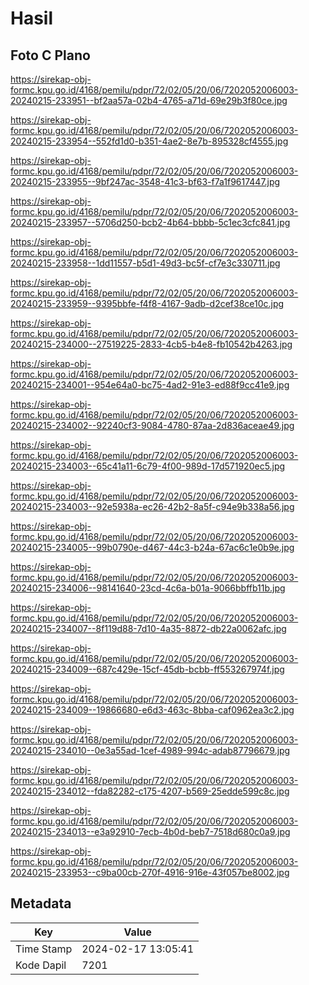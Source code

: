 # Hasil

## Foto C Plano

https://sirekap-obj-formc.kpu.go.id/4168/pemilu/pdpr/72/02/05/20/06/7202052006003-20240215-233951--bf2aa57a-02b4-4765-a71d-69e29b3f80ce.jpg

https://sirekap-obj-formc.kpu.go.id/4168/pemilu/pdpr/72/02/05/20/06/7202052006003-20240215-233954--552fd1d0-b351-4ae2-8e7b-895328cf4555.jpg

https://sirekap-obj-formc.kpu.go.id/4168/pemilu/pdpr/72/02/05/20/06/7202052006003-20240215-233955--9bf247ac-3548-41c3-bf63-f7a1f9617447.jpg

https://sirekap-obj-formc.kpu.go.id/4168/pemilu/pdpr/72/02/05/20/06/7202052006003-20240215-233957--5706d250-bcb2-4b64-bbbb-5c1ec3cfc841.jpg

https://sirekap-obj-formc.kpu.go.id/4168/pemilu/pdpr/72/02/05/20/06/7202052006003-20240215-233958--1dd11557-b5d1-49d3-bc5f-cf7e3c330711.jpg

https://sirekap-obj-formc.kpu.go.id/4168/pemilu/pdpr/72/02/05/20/06/7202052006003-20240215-233959--9395bbfe-f4f8-4167-9adb-d2cef38ce10c.jpg

https://sirekap-obj-formc.kpu.go.id/4168/pemilu/pdpr/72/02/05/20/06/7202052006003-20240215-234000--27519225-2833-4cb5-b4e8-fb10542b4263.jpg

https://sirekap-obj-formc.kpu.go.id/4168/pemilu/pdpr/72/02/05/20/06/7202052006003-20240215-234001--954e64a0-bc75-4ad2-91e3-ed88f9cc41e9.jpg

https://sirekap-obj-formc.kpu.go.id/4168/pemilu/pdpr/72/02/05/20/06/7202052006003-20240215-234002--92240cf3-9084-4780-87aa-2d836aceae49.jpg

https://sirekap-obj-formc.kpu.go.id/4168/pemilu/pdpr/72/02/05/20/06/7202052006003-20240215-234003--65c41a11-6c79-4f00-989d-17d571920ec5.jpg

https://sirekap-obj-formc.kpu.go.id/4168/pemilu/pdpr/72/02/05/20/06/7202052006003-20240215-234003--92e5938a-ec26-42b2-8a5f-c94e9b338a56.jpg

https://sirekap-obj-formc.kpu.go.id/4168/pemilu/pdpr/72/02/05/20/06/7202052006003-20240215-234005--99b0790e-d467-44c3-b24a-67ac6c1e0b9e.jpg

https://sirekap-obj-formc.kpu.go.id/4168/pemilu/pdpr/72/02/05/20/06/7202052006003-20240215-234006--98141640-23cd-4c6a-b01a-9066bbffb11b.jpg

https://sirekap-obj-formc.kpu.go.id/4168/pemilu/pdpr/72/02/05/20/06/7202052006003-20240215-234007--8f119d88-7d10-4a35-8872-db22a0062afc.jpg

https://sirekap-obj-formc.kpu.go.id/4168/pemilu/pdpr/72/02/05/20/06/7202052006003-20240215-234009--687c429e-15cf-45db-bcbb-ff553267974f.jpg

https://sirekap-obj-formc.kpu.go.id/4168/pemilu/pdpr/72/02/05/20/06/7202052006003-20240215-234009--19866680-e6d3-463c-8bba-caf0962ea3c2.jpg

https://sirekap-obj-formc.kpu.go.id/4168/pemilu/pdpr/72/02/05/20/06/7202052006003-20240215-234010--0e3a55ad-1cef-4989-994c-adab87796679.jpg

https://sirekap-obj-formc.kpu.go.id/4168/pemilu/pdpr/72/02/05/20/06/7202052006003-20240215-234012--fda82282-c175-4207-b569-25edde599c8c.jpg

https://sirekap-obj-formc.kpu.go.id/4168/pemilu/pdpr/72/02/05/20/06/7202052006003-20240215-234013--e3a92910-7ecb-4b0d-beb7-7518d680c0a9.jpg

https://sirekap-obj-formc.kpu.go.id/4168/pemilu/pdpr/72/02/05/20/06/7202052006003-20240215-233953--c9ba00cb-270f-4916-916e-43f057be8002.jpg


## Metadata

| Key        | Value               |
| ---------- | ------------------- |
| Time Stamp | 2024-02-17 13:05:41 |
| Kode Dapil | 7201                |



